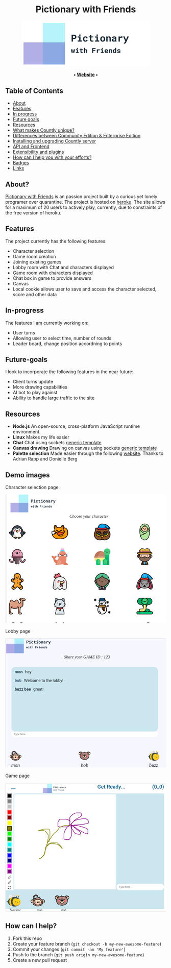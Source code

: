 
<h1 align="center"> Pictionary with Friends </h1>

<p align="center">

<img src="assets/logo2_transparent.png" width="400">

</p>

<p align="center">
	<strong>
		•
		<a href="aqueous-ravine-28405.herokuapp.com">Website</a>
		•
	</strong>
</p>


## Table of Contents

- [About](#About)
- [Features](#Features)
- [In progress](#In-progress)
- [Future goals](#Future-goals)
- [Resources](#resources)
- [What makes Countly unique?](#what-makes-countly-unique)
- [Differences between Community Edition & Enterprise Edition](#differences-between-community-edition--enterprise-edition)
- [Installing and upgrading Countly server](#installing-and-upgrading-countly-server)
- [API and Frontend](#api-and-frontend)
- [Extensibility and plugins](#extensibility-and-plugins)
- [How can I help you with your efforts?](#how-can-i-help-you-with-your-efforts)
- [Badges](#badges)
- [Links](#links)


## About?
[Pictionary with Friends](aqueous-ravine-28405.herokuapp.com) is an passion project built by a curious yet lonely programer over quarantine. The project is hosted on [heroku](https://heroku.com/). The site allows for a maximum of 20 users to actively play, currently, due to constraints of the free version of heroku.

## Features

The project currently has the following features:

* Character selection
* Game room creation
* Joining existing games
* Lobby room with Chat and characters displayed
* Game room with characters displayed
* Chat box in game to provide answers
* Canvas
* Local cookie allows user to save and access the character selected, score and other data

## In-progress

The features I am currently working on:

* User turns
* Allowing user to select time, number of rounds
* Leader board, change position accordning to points

## Future-goals

I look to incorporate the following features in the near future:

* Client turns update 
* More drawing capabilities
* AI bot to play against
* Ability to handle large traffic to the site

## Resources

* **Node.js** An open-source, cross-platform JavaScript runtime environment.
* **Linux** Makes my life easier
* **Chat** Chat using sockets [generic template](https://socket.io/demos/chat/)
* **Canvas drawing** Drawing on canvas using sockets [generic template](https://socket.io/demos/whiteboard/)
* **Palette selection** Made easier through the following [website](http://colorsafe.co/). Thanks to Adrian Rapp and Donielle Berg


## Demo images

Character selection page

![content](assets/page1.png)

Lobby page

![content](assets/page2.png)

Game page

![content](assets/page3.png)

## How can I help?

1. Fork this repo
2. Create your feature branch (`git checkout -b my-new-awesome-feature`)
3. Commit your changes (`git commit -am 'My feature'`)
4. Push to the branch (`git push origin my-new-awesome-feature`)
5. Create a new pull request
